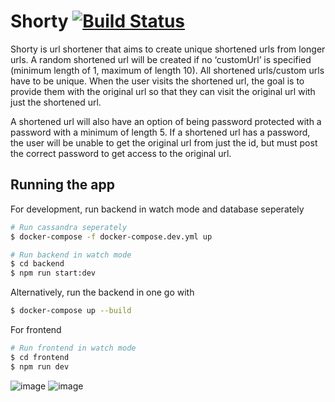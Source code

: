 # Shorty [![Build Status](https://app.travis-ci.com/MarcusTXK/url-shortener.svg?branch=main)](https://app.travis-ci.com/MarcusTXK/url-shortener)

Shorty is url shortener that aims to create unique shortened urls from longer urls. A random shortened url will be created if no ‘customUrl’ is specified (minimum length of 1, maximum of length 10). All shortened urls/custom urls have to be unique. When the user visits the shortened url, the goal is to provide them with the original url so that they can visit the original url with just the shortened url.

A shortened url will also have an option of being password protected with a password with a minimum of length 5. If a shortened url has a password, the user will be unable to get the original url from just the id, but must post the correct password to get access to the original url.

## Running the app

For development, run backend in watch mode and database seperately

```bash
# Run cassandra seperately
$ docker-compose -f docker-compose.dev.yml up

# Run backend in watch mode
$ cd backend
$ npm run start:dev
```

Alternatively, run the backend in one go with

```bash
$ docker-compose up --build
```

For frontend

```bash
# Run frontend in watch mode
$ cd frontend
$ npm run dev
```

![image](https://user-images.githubusercontent.com/50147457/191753523-3df5c153-09f3-4a6f-9253-f8a841dc9bf2.png)
![image](https://user-images.githubusercontent.com/50147457/191753534-0c6ced1a-fe76-4827-ae81-cddcd9b75c8e.png)
